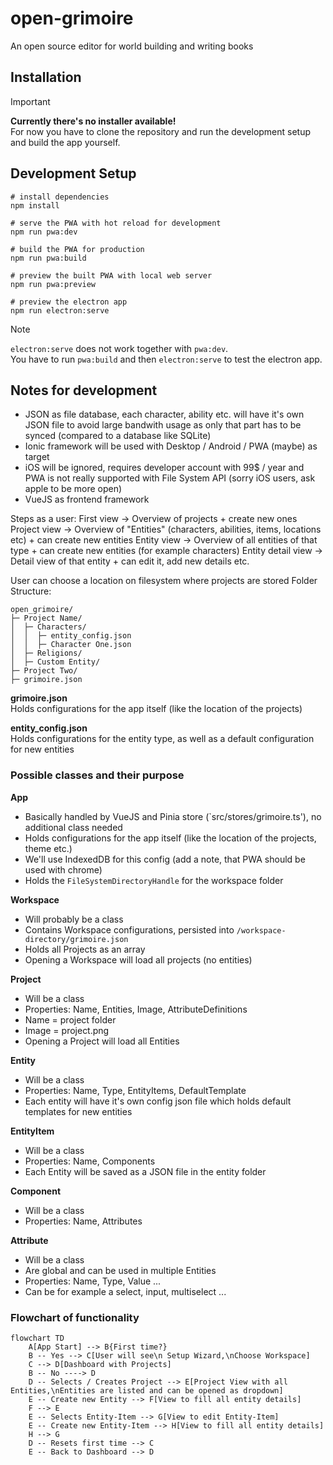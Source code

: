 # open-grimoire
An open source editor for world building and writing books

## Installation
> [!IMPORTANT]  
> **Currently there's no installer available!**<br>
> For now you have to clone the repository and run the development setup and build the app yourself.

## Development Setup
```shell
# install dependencies
npm install

# serve the PWA with hot reload for development
npm run pwa:dev

# build the PWA for production
npm run pwa:build

# preview the built PWA with local web server
npm run pwa:preview

# preview the electron app
npm run electron:serve
```

> [!NOTE]  
> `electron:serve` does not work together with `pwa:dev`.<br>
> You have to run `pwa:build` and then `electron:serve` to test the electron app.

## Notes for development
- JSON as file database, each character, ability etc. will have it's own JSON file to avoid large bandwith usage as only that part has to be synced (compared to a database like SQLite)
- Ionic framework will be used with Desktop / Android / PWA (maybe) as target
- iOS will be ignored, requires developer account with 99$ / year and PWA is not really supported with File System API (sorry iOS users, ask apple to be more open)
- VueJS as frontend framework


Steps as a user:
First view -> Overview  of projects + create new ones
Project view -> Overview of "Entities" (characters, abilities, items, locations etc) + can create new entities
Entity view -> Overview of all entities of that type + can create new entities (for example characters)
Entity detail view -> Detail view of that entity + can edit it, add new details etc.

User can choose a location on filesystem where projects are stored
Folder Structure:

```plaintext
open_grimoire/
├─ Project Name/
│  ├─ Characters/
│  │  ├─ entity_config.json
│  │  ├─ Character One.json
│  ├─ Religions/
│  ├─ Custom Entity/
├─ Project Two/
├─ grimoire.json
```

**grimoire.json**<br>
Holds configurations for the app itself (like the location of the projects)

**entity_config.json**<br>
Holds configurations for the entity type, as well as a default configuration for new entities

### Possible classes and their purpose
**App**
- Basically handled by VueJS and Pinia store (`src/stores/grimoire.ts'), no additional class needed
- Holds configurations for the app itself (like the location of the projects, theme etc.)
- We'll use IndexedDB for this config (add a note, that PWA should be used with chrome)
- Holds the `FileSystemDirectoryHandle` for the workspace folder

**Workspace**
- Will probably be a class
- Contains Workspace configurations, persisted into `/workspace-directory/grimoire.json`
- Holds all Projects as an array
- Opening a Workspace will load all projects (no entities)

**Project**
- Will be a class
- Properties: Name, Entities, Image, AttributeDefinitions
- Name = project folder
- Image = project.png
- Opening a Project will load all Entities

**Entity**
- Will be a class
- Properties: Name, Type, EntityItems, DefaultTemplate
- Each entity will have it's own config json file which holds default templates for new entities

**EntityItem**
- Will be a class
- Properties: Name, Components
- Each Entity will be saved as a JSON file in the entity folder

**Component**
- Will be a class
- Properties: Name, Attributes

**Attribute**
- Will be a class
- Are global and can be used in multiple Entities
- Properties: Name, Type, Value ...
- Can be for example a select, input, multiselect ...

### Flowchart of functionality
```mermaid
flowchart TD
    A[App Start] --> B{First time?}
    B -- Yes --> C[User will see\n Setup Wizard,\nChoose Workspace]
    C --> D[Dashboard with Projects]
    B -- No ----> D
    D -- Selects / Creates Project --> E[Project View with all Entities,\nEntities are listed and can be opened as dropdown]
    E -- Create new Entity --> F[View to fill all entity details]
    F --> E
    E -- Selects Entity-Item --> G[View to edit Entity-Item]
    E -- Create new Entity-Item --> H[View to fill all entity details]
    H --> G
    D -- Resets first time --> C
    E -- Back to Dashboard --> D
```